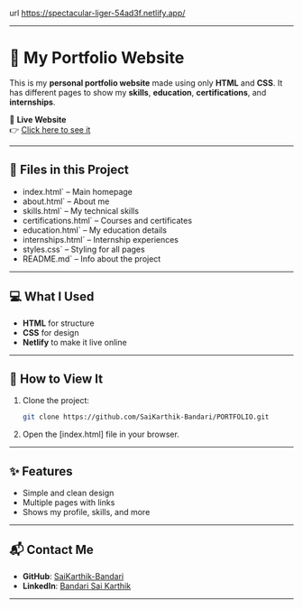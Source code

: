 url https://spectacular-liger-54ad3f.netlify.app/

---


# 🌟 My Portfolio Website

This is my **personal portfolio website** made using only **HTML** and **CSS**. It has different pages to show my **skills**, **education**, **certifications**, and **internships**.

🔗 **Live Website**  
👉 [Click here to see it](https://spectacular-liger-54ad3f.netlify.app/)

---

## 📂 Files in this Project

- index.html` – Main homepage
- about.html` – About me
- skills.html` – My technical skills
- certifications.html` – Courses and certificates
- education.html` – My education details
- internships.html` – Internship experiences
- styles.css` – Styling for all pages
- README.md` – Info about the project

---

## 💻 What I Used

- **HTML** for structure  
- **CSS** for design  
- **Netlify** to make it live online

---

## 🚀 How to View It

1. Clone the project:
   ```bash
   git clone https://github.com/SaiKarthik-Bandari/PORTFOLIO.git


2. Open the [index.html] file in your browser.

---

## ✨ Features

* Simple and clean design
* Multiple pages with links
* Shows my profile, skills, and more

---

## 📬 Contact Me

* **GitHub**: [SaiKarthik-Bandari](https://github.com/SaiKarthik-Bandari)
* **LinkedIn**: [Bandari Sai Karthik](https://www.linkedin.com/in/bandarisaikarthik-/)

---

